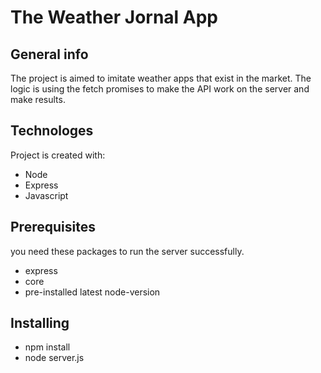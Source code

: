 # The Weather Jornal App

## General info

The project is aimed to imitate weather apps that exist in the market. The logic is using the fetch promises to make the API work on the server and make results.

## Technologes

Project is created with:

- Node
- Express
- Javascript

## Prerequisites

you need these packages to run the server successfully.

- express
- core
- pre-installed latest node-version

## Installing

- npm install
- node server.js
